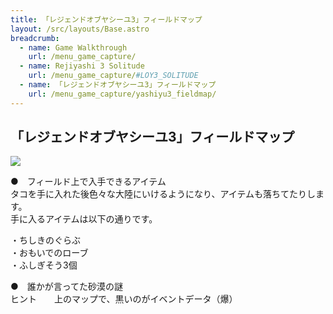 ```yaml
---
title: 「レジェンドオブヤシーユ3」フィールドマップ
layout: /src/layouts/Base.astro
breadcrumb:
  - name: Game Walkthrough
    url: /menu_game_capture/
  - name: Rejiyashi 3 Solitude
    url: /menu_game_capture/#LOY3_SOLITUDE
  - name: 「レジェンドオブヤシーユ3」フィールドマップ
    url: /menu_game_capture/yashiyu3_fieldmap/
---
```

## 「レジェンドオブヤシーユ3」フィールドマップ

![](/menu_game_capture/yashiyu3_fieldmap/FieldMap.png)

●　フィールド上で入手できるアイテム  
タコを手に入れた後色々な大陸にいけるようになり、アイテムも落ちてたりします。  
手に入るアイテムは以下の通りです。  
  
・ちしきのぐらぶ  
・おもいでのローブ  
・ふしぎそう3個  
  
●　誰かが言ってた砂漠の謎  
ヒント　　上のマップで、黒いのがイベントデータ（爆）